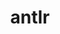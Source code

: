 ---
title: "antlr"
layout: cache
categories: [package, v0.18.0]
meta: {"versions": ["2.7.7"], "compilers": ["gcc@=7.5.0"], "oss": ["ubuntu18.04"], "platforms": ["linux"], "targets": ["x86_64"], "stacks": ["e4s", "root"], "num_specs": 1, "num_specs_by_stack": {"e4s": 1, "root": 1}}
spec_details: [{"hash": "ryn5mrynlnjlbcv75dqz5fl4jmz4toqo", "compiler": "gcc@=7.5.0", "versions": ["2.7.7"], "os": "ubuntu18.04", "platform": "linux", "target": "x86_64", "variants": ["+cxx", "~java", "patches=33897ad", "~python"], "stacks": ["e4s", "root"], "size": "-", "tarball": "https://binaries.spack.io/releases/v0.18.0/build_cache/linux-ubuntu18.04-x86_64/gcc-7.5.0/antlr-2.7.7/linux-ubuntu18.04-x86_64-gcc-7.5.0-antlr-2.7.7-ryn5mrynlnjlbcv75dqz5fl4jmz4toqo.spack"}]
---